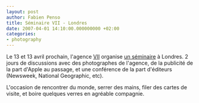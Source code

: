 ```yaml
---
layout: post
author: Fabien Penso
title: Séminaire VII - Londres
date: 2007-04-01 14:10:00.000000000 +02:00
categories:
- photography
---
```

<p>Le 13 et 13 avril prochain, l'agence <a href="http://www.viiphoto.com/">VII</a> organise <a href="http://www.viiphoto.com/event.html">un séminaire</a> à Londres. 2 jours de discussions avec des photographes de l'agence, de la publicité de la part d'Apple au passage, et une conférence de la part d'éditeurs (Newsweek, National Geographic, etc).</p>

<p>L'occasion de rencontrer du monde, serrer des mains, filer des cartes de visite, et boire quelques verres en agréable compagnie.</p>
